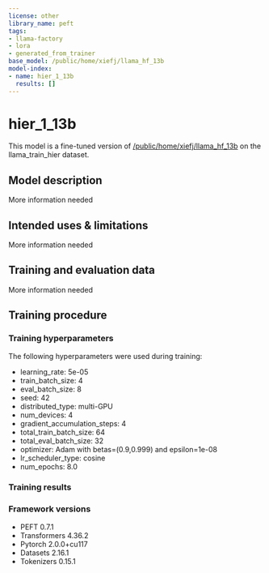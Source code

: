```yaml
---
license: other
library_name: peft
tags:
- llama-factory
- lora
- generated_from_trainer
base_model: /public/home/xiefj/llama_hf_13b
model-index:
- name: hier_1_13b
  results: []
---
```


<!-- This model card has been generated automatically according to the information the Trainer had access to. You
should probably proofread and complete it, then remove this comment. -->

# hier_1_13b

This model is a fine-tuned version of [/public/home/xiefj/llama_hf_13b](https://huggingface.co//public/home/xiefj/llama_hf_13b) on the llama_train_hier dataset.

## Model description

More information needed

## Intended uses & limitations

More information needed

## Training and evaluation data

More information needed

## Training procedure

### Training hyperparameters

The following hyperparameters were used during training:
- learning_rate: 5e-05
- train_batch_size: 4
- eval_batch_size: 8
- seed: 42
- distributed_type: multi-GPU
- num_devices: 4
- gradient_accumulation_steps: 4
- total_train_batch_size: 64
- total_eval_batch_size: 32
- optimizer: Adam with betas=(0.9,0.999) and epsilon=1e-08
- lr_scheduler_type: cosine
- num_epochs: 8.0

### Training results



### Framework versions

- PEFT 0.7.1
- Transformers 4.36.2
- Pytorch 2.0.0+cu117
- Datasets 2.16.1
- Tokenizers 0.15.1